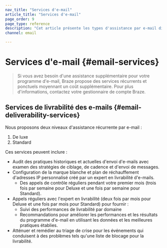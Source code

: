```yaml
---
nav_title: "Services d'e-mail"
article_title: "Services d'e-mail"
page_order: 9
page_type: reference
description: "Cet article présente les types d'assistance par e-mail disponibles chez Braze."
channel: email

---
```


# Services d'e-mail {#email-services}

> Si vous avez besoin d'une assistance supplémentaire pour votre programme d'e-mail, Braze propose des services récurrents et ponctuels moyennant un coût supplémentaire. Pour plus d'informations, contactez votre gestionnaire de compte Braze.

## Services de livrabilité des e-mails {#email-deliverability-services}

Nous proposons deux niveaux d'assistance récurrente par e-mail :
1. De luxe  
2. Standard 

Ces services peuvent inclure :

- Audit des pratiques historiques et actuelles d'envoi d'e-mails avec examen des stratégies de ciblage, de cadence et d'envoi de messages.
- Configuration de la marque blanche et plan de réchauffement d'adresses IP personnalisé créé par un expert en livrabilité d'e-mails.
  - Des appels de contrôle réguliers pendant votre premier mois (trois fois par semaine pour Deluxe et une fois par semaine pour Standard).
- Appels réguliers avec l'expert en livrabilité (deux fois par mois pour Deluxe et une fois par mois pour Standard) pour fournir :
  - Suivi des performances de livrabilité par domaine
  - Recommandations pour améliorer les performances et les résultats du programme d'e-mail en utilisant les données et les meilleures pratiques établies.
- Atténuer et remédier au triage de crise pour les événements qui conduisent à des problèmes tels qu'une liste de blocage pour la livrabilité.

